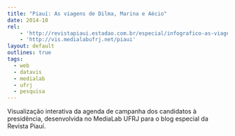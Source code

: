 ```yaml
---
title: "Piauí: As viagens de Dilma, Marina e Aécio"
date: 2014-10
rel:
	- 'http://revistapiaui.estadao.com.br/especial/infografico-as-viagens-de-dilma-marina-e-aecio/'
	- 'http://vis.medialabufrj.net/piaui'
layout: default
outlines: true
tags:
  - web
  - datavis
  - medialab
  - ufrj
  - pesquisa
---
```


Visualização interativa da agenda de campanha dos candidatos à presidência, desenvolvida no MediaLab UFRJ para o blog especial da Revista Piauí.
